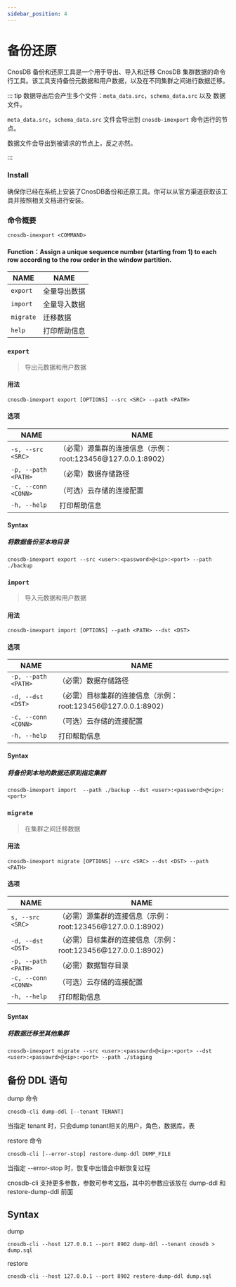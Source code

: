 ```yaml
---
sidebar_position: 4
---
```


# 备份还原

CnosDB 备份和还原工具是一个用于导出、导入和迁移 CnosDB 集群数据的命令行工具。该工具支持备份元数据和用户数据，以及在不同集群之间进行数据迁移。

::: tip
数据导出后会产生多个文件：`meta_data.src`，`schema_data.src` 以及 数据文件。

`meta_data.src`，`schema_data.src` 文件会导出到 `cnosdb-imexport` 命令运行的节点。

数据文件会导出到被请求的节点上，反之亦然。

:::

### Install

确保你已经在系统上安装了CnosDB备份和还原工具。你可以从官方渠道获取该工具并按照相关文档进行安装。

### 命令概要

`cnosdb-imexport <COMMAND>`

#### **Function**：Assign a unique sequence number (starting from 1) to each row according to the row order in the window partition.

| NAME      | NAME   |
| --------- | ------ |
| `export`  | 全量导出数据 |
| `import`  | 全量导入数据 |
| `migrate` | 迁移数据   |
| `help`    | 打印帮助信息 |

### `export`

> 导出元数据和用户数据

#### 用法

```shell
cnosdb-imexport export [OPTIONS] --src <SRC> --path <PATH>
```

#### 选项

| NAME                | NAME                                         |
| ------------------- | -------------------------------------------- |
| `-s, --src <SRC>`   | （必需）源集群的连接信息（示例：root:123456\@127.0.0.1:8902） |
| `-p, --path <PATH>` | （必需）数据存储路径                                   |
| `-c, --conn <CONN>` | （可选）云存储的连接配置                                 |
| `-h, --help`        | 打印帮助信息                                       |

#### **Syntax**

##### 将数据备份至本地目录

```shell
cnosdb-imexport export --src <user>:<password>@<ip>:<port> --path ./backup
```

### `import`

> 导入元数据和用户数据

#### 用法

```shell
cnosdb-imexport import [OPTIONS] --path <PATH> --dst <DST>
```

#### 选项

| NAME                | NAME                                          |
| ------------------- | --------------------------------------------- |
| `-p, --path <PATH>` | （必需）数据存储路径                                    |
| `-d, --dst <DST>`   | （必需）目标集群的连接信息（示例：root:123456\@127.0.0.1:8902） |
| `-c, --conn <CONN>` | （可选）云存储的连接配置                                  |
| `-h, --help`        | 打印帮助信息                                        |

#### **Syntax**

##### 将备份到本地的数据还原到指定集群

```shell
cnosdb-imexport import  --path ./backup --dst <user>:<password>@<ip>:<port>
```

#####

### `migrate`

> 在集群之间迁移数据

#### 用法

```shell
cnosdb-imexport migrate [OPTIONS] --src <SRC> --dst <DST> --path <PATH>
```

#### 选项

| NAME                | NAME                                          |
| ------------------- | --------------------------------------------- |
| `s, --src <SRC>`    | （必需）源集群的连接信息（示例：root:123456\@127.0.0.1:8902）  |
| `-d, --dst <DST>`   | （必需）目标集群的连接信息（示例：root:123456\@127.0.0.1:8902） |
| `-p, --path <PATH>` | （必需）数据暂存目录                                    |
| `-c, --conn <CONN>` | （可选）云存储的连接配置                                  |
| `-h, --help`        | 打印帮助信息                                        |

#### **Syntax**

##### 将数据迁移至其他集群

```shell
cnosdb-imexport migrate --src <user>:<passowrd>@<ip>:<port> --dst <user>:<passowrd>@<ip>:<port> --path ./staging
```

## 备份 DDL 语句

dump 命令

```shell
cnosdb-cli dump-ddl [--tenant TENANT]
```

当指定 tenant 时，只会dump tenant相关的用户，角色，数据库，表

restore 命令

```shell
cnosdb-cli [--error-stop] restore-dump-ddl DUMP_FILE
```

当指定 --error-stop 时，恢复中出错会中断恢复过程

cnosdb-cli 支持更多参数，参数可参考[文档](../reference/tools.md#客户端命令行程序)，其中的参数应该放在 dump-ddl 和
restore-dump-ddl 前面

## **Syntax**

dump

```shell
cnosdb-cli --host 127.0.0.1 --port 8902 dump-ddl --tenant cnosdb > dump.sql
```

restore

```shell
cnosdb-cli --host 127.0.0.1 --port 8902 restore-dump-ddl dump.sql
```
